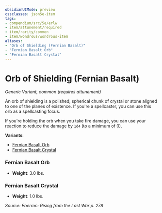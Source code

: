 ```yaml
---
obsidianUIMode: preview
cssclasses: json5e-item
tags:
- compendium/src/5e/erlw
- item/attunement/required
- item/rarity/common
- item/wondrous/wondrous-item
aliases: 
- "Orb of Shielding (Fernian Basalt)"
- "Fernian Basalt Orb"
- "Fernian Basalt Crystal"
---
```

# Orb of Shielding (Fernian Basalt)
*Generic Variant, common (requires attunement)*  


An orb of shielding is a polished, spherical chunk of crystal or stone aligned to one of the planes of existence. If you're a spellcaster, you can use this orb as a spellcasting focus.

If you're holding the orb when you take fire damage, you can use your reaction to reduce the damage by `1d4` (to a minimum of 0).

**Variants**:
- [Fernian Basalt Orb](#Fernian%20Basalt%20Orb)
- [Fernian Basalt Crystal](#Fernian%20Basalt%20Crystal)

### Fernian Basalt Orb

- **Weight**: 3.0 lbs.

### Fernian Basalt Crystal

- **Weight**: 1.0 lbs.


*Source: Eberron: Rising from the Last War p. 278*